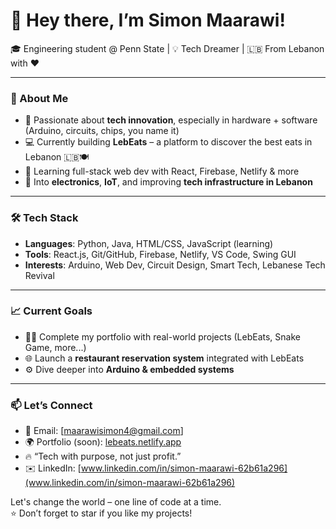 # 👋 Hey there, I’m Simon Maarawi!

🎓 Engineering student @ Penn State | 💡 Tech Dreamer | 🇱🇧 From Lebanon with ❤️

---

### 🚀 About Me

- 🧠 Passionate about **tech innovation**, especially in hardware + software (Arduino, circuits, chips, you name it)
- 💻 Currently building **LebEats** – a platform to discover the best eats in Lebanon 🇱🇧🍽️
- 🧱 Learning full-stack web dev with React, Firebase, Netlify & more
- 🔌 Into **electronics**, **IoT**, and improving **tech infrastructure in Lebanon**

---

### 🛠️ Tech Stack

- **Languages**: Python, Java, HTML/CSS, JavaScript (learning)
- **Tools**: React.js, Git/GitHub, Firebase, Netlify, VS Code, Swing GUI
- **Interests**: Arduino, Web Dev, Circuit Design, Smart Tech, Lebanese Tech Revival

---

### 📈 Current Goals

- 🧑‍💻 Complete my portfolio with real-world projects (LebEats, Snake Game, more...)
- 🌐 Launch a **restaurant reservation system** integrated with LebEats
- ⚙️ Dive deeper into **Arduino & embedded systems**

---

### 📫 Let’s Connect

- 💌 Email: [maarawisimon4@gmail.com]
- 🌍 Portfolio (soon): [lebeats.netlify.app](https://lebeats.netlify.app)
- 🔥 “Tech with purpose, not just profit.”
- ✉️ LinkedIn: [www.linkedin.com/in/simon-maarawi-62b61a296](www.linkedin.com/in/simon-maarawi-62b61a296)

Let's change the world – one line of code at a time.\
⭐ Don’t forget to star if you like my projects!

